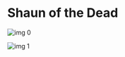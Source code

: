 # Shaun of the Dead

![img 0](https://i.imgur.com/NkQS7dV.jpg)

![img 1](https://i.imgur.com/h2Opokf.png)

